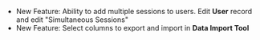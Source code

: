 - New Feature: Ability to add multiple sessions to users. Edit **User** record and edit "Simultaneous Sessions"
- New Feature: Select columns to export and import in **Data Import Tool**